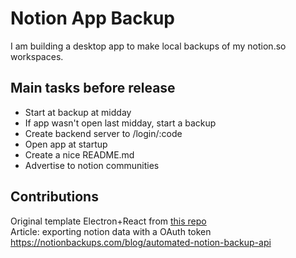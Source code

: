 # Notion App Backup

I am building a desktop app to make local backups of my notion.so workspaces.

## Main tasks before release
- Start at backup at midday
- If app wasn't open last midday, start a backup
- Create backend server to /login/:code
- Open app at startup
- Create a nice README.md
- Advertise to notion communities

## Contributions 

Original template Electron+React from [this repo](https://github.com/yhirose/react-typescript-electron-sample-with-create-react-app-and-electron-builder)  
Article: exporting notion data with a OAuth token https://notionbackups.com/blog/automated-notion-backup-api
